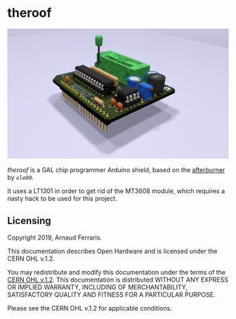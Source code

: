 # theroof

![](https://github.com/a-wai/theroof/blob/master/theroof.png)

*theroof* is a GAL chip programmer Arduino shield, based on the
[afterburner](https://github.com/ole00/afterburner/) by *`ole00`*.

It uses a LT1301 in order to get rid of the MT3608 module, which requires
a nasty hack to be used for this project.

## Licensing

Copyright 2019, Arnaud Ferraris.

This documentation describes Open Hardware and is licensed under the
CERN OHL v.1.2.

You may redistribute and modify this documentation under the terms of the
[CERN OHL v.1.2](http://ohwr.org/cernohl). This documentation is distributed
WITHOUT ANY EXPRESS OR IMPLIED WARRANTY, INCLUDING OF MERCHANTABILITY,
SATISFACTORY QUALITY AND FITNESS FOR A PARTICULAR PURPOSE.

Please see the CERN OHL v.1.2 for applicable conditions.
